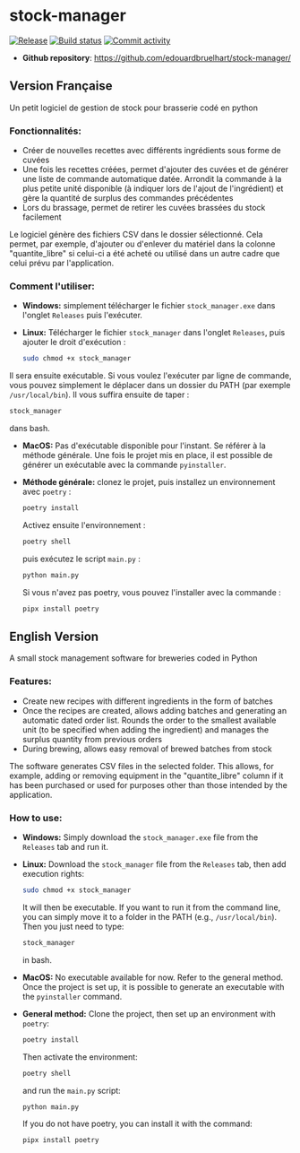 # stock-manager

[![Release](https://img.shields.io/github/v/release/edouardbruelhart/stock-manager)](https://img.shields.io/github/v/release/edouardbruelhart/stock-manager)
[![Build status](https://img.shields.io/github/actions/workflow/status/edouardbruelhart/stock-manager/main.yml?branch=main)](https://github.com/edouardbruelhart/stock-manager/actions/workflows/main.yml?query=branch%3Amain)
[![Commit activity](https://img.shields.io/github/commit-activity/m/edouardbruelhart/stock-manager)](https://img.shields.io/github/commit-activity/m/edouardbruelhart/stock-manager)

- **Github repository**: <https://github.com/edouardbruelhart/stock-manager/>

## Version Française

Un petit logiciel de gestion de stock pour brasserie codé en python

### Fonctionnalités:

- Créer de nouvelles recettes avec différents ingrédients sous forme de cuvées
- Une fois les recettes créées, permet d'ajouter des cuvées et de générer une liste de commande automatique datée. Arrondit la commande à la plus petite unité disponible (à indiquer lors de l'ajout de l'ingrédient) et gère la quantité de surplus des commandes précédentes
- Lors du brassage, permet de retirer les cuvées brassées du stock facilement

Le logiciel génère des fichiers CSV dans le dossier sélectionné. Cela permet, par exemple, d'ajouter ou d'enlever du matériel dans la colonne "quantite_libre" si celui-ci a été acheté ou utilisé dans un autre cadre que celui prévu par l'application.

### Comment l'utiliser:

- **Windows:** simplement télécharger le fichier `stock_manager.exe` dans l'onglet `Releases` puis l'exécuter.
- **Linux:** Télécharger le fichier `stock_manager` dans l'onglet `Releases`, puis ajouter le droit d'exécution :

  ```bash
  sudo chmod +x stock_manager
  ```

Il sera ensuite exécutable. Si vous voulez l'exécuter par ligne de commande, vous pouvez simplement le déplacer dans un dossier du PATH (par exemple `/usr/local/bin`). Il vous suffira ensuite de taper :

```bash
stock_manager
```

dans bash.

- **MacOS:** Pas d'exécutable disponible pour l'instant. Se référer à la méthode générale. Une fois le projet mis en place, il est possible de générer un exécutable avec la commande `pyinstaller`.
- **Méthode générale:** clonez le projet, puis installez un environnement avec `poetry` :

  ```bash
  poetry install
  ```

  Activez ensuite l'environnement :

  ```bash
  poetry shell
  ```

  puis exécutez le script `main.py` :

  ```bash
  python main.py
  ```

  Si vous n'avez pas poetry, vous pouvez l'installer avec la commande :

  ```bash
  pipx install poetry
  ```

## English Version

A small stock management software for breweries coded in Python

### Features:

- Create new recipes with different ingredients in the form of batches
- Once the recipes are created, allows adding batches and generating an automatic dated order list. Rounds the order to the smallest available unit (to be specified when adding the ingredient) and manages the surplus quantity from previous orders
- During brewing, allows easy removal of brewed batches from stock

The software generates CSV files in the selected folder. This allows, for example, adding or removing equipment in the "quantite_libre" column if it has been purchased or used for purposes other than those intended by the application.

### How to use:

- **Windows:** Simply download the `stock_manager.exe` file from the `Releases` tab and run it.
- **Linux:** Download the `stock_manager` file from the `Releases` tab, then add execution rights:

  ```bash
  sudo chmod +x stock_manager
  ```

  It will then be executable. If you want to run it from the command line, you can simply move it to a folder in the PATH (e.g., `/usr/local/bin`). Then you just need to type:

  ```bash
  stock_manager
  ```

  in bash.

- **MacOS:** No executable available for now. Refer to the general method. Once the project is set up, it is possible to generate an executable with the `pyinstaller` command.
- **General method:** Clone the project, then set up an environment with `poetry`:

  ```bash
  poetry install
  ```

  Then activate the environment:

  ```bash
  poetry shell
  ```

  and run the `main.py` script:

  ```bash
  python main.py
  ```

  If you do not have poetry, you can install it with the command:

  ```bash
  pipx install poetry
  ```
